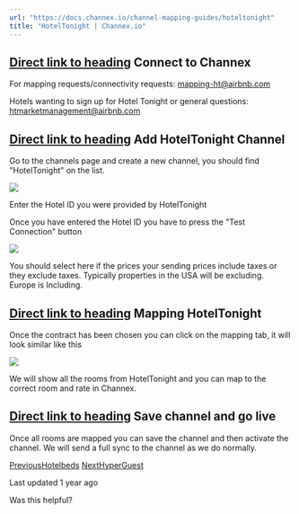 ```yaml
---
url: "https://docs.channex.io/channel-mapping-guides/hoteltonight"
title: "HotelTonight | Channex.io"
---
```


## [Direct link to heading](https://docs.channex.io/channel-mapping-guides/hoteltonight\#connect-to-channex)    Connect to Channex

For mapping requests/connectivity requests: [mapping-ht@airbnb.com](mailto:mapping-ht@airbnb.com)

Hotels wanting to sign up for Hotel Tonight or general questions: [htmarketmanagement@airbnb.com](mailto:htmarketmanagement@airbnb.com)

## [Direct link to heading](https://docs.channex.io/channel-mapping-guides/hoteltonight\#add-hoteltonight-channel)    Add HotelTonight Channel

Go to the channels page and create a new channel, you should find "HotelTonight" on the list.

![](https://docs.channex.io/~gitbook/image?url=https%3A%2F%2F2514252617-files.gitbook.io%2F%7E%2Ffiles%2Fv0%2Fb%2Fgitbook-x-prod.appspot.com%2Fo%2Fspaces%252F-LWLG7_BCMgWd3mn6DYg%252Fuploads%252FrWZorVlMPWzFyPWqEQdC%252FScreenshot%25202024-07-11%2520at%252017.43.36.png%3Falt%3Dmedia%26token%3D74221799-bd10-422c-8837-bc6e0347a2e8&width=768&dpr=4&quality=100&sign=7541ea0f&sv=2)

Enter the Hotel ID you were provided by HotelTonight

Once you have entered the Hotel ID you have to press the "Test Connection" button

![](https://docs.channex.io/~gitbook/image?url=https%3A%2F%2F2514252617-files.gitbook.io%2F%7E%2Ffiles%2Fv0%2Fb%2Fgitbook-x-prod.appspot.com%2Fo%2Fspaces%252F-LWLG7_BCMgWd3mn6DYg%252Fuploads%252FMGgITPkosdVlO9luledG%252FScreenshot%25202024-07-11%2520at%252017.45.32.png%3Falt%3Dmedia%26token%3D65e21e4d-8e41-4bb5-893a-812354b5fe96&width=768&dpr=4&quality=100&sign=be8c5902&sv=2)

You should select here if the prices your sending prices include taxes or they exclude taxes. Typically properties in the USA will be excluding. Europe is Including.

## [Direct link to heading](https://docs.channex.io/channel-mapping-guides/hoteltonight\#mapping-hoteltonight)    Mapping HotelTonight

Once the contract has been chosen you can click on the mapping tab, it will look similar like this

![](https://docs.channex.io/~gitbook/image?url=https%3A%2F%2F2514252617-files.gitbook.io%2F%7E%2Ffiles%2Fv0%2Fb%2Fgitbook-x-prod.appspot.com%2Fo%2Fspaces%252F-LWLG7_BCMgWd3mn6DYg%252Fuploads%252FQqR8Tae5exXP5KB0wP5r%252FScreenshot%25202024-07-11%2520at%252017.48.59.png%3Falt%3Dmedia%26token%3D69ed0250-cb8f-4ae3-ab71-0504db1ce1fb&width=768&dpr=4&quality=100&sign=92efc8f1&sv=2)

We will show all the rooms from HotelTonight and you can map to the correct room and rate in Channex.

## [Direct link to heading](https://docs.channex.io/channel-mapping-guides/hoteltonight\#save-channel-and-go-live)    Save channel and go live

Once all rooms are mapped you can save the channel and then activate the channel. We will send a full sync to the channel as we do normally.

[PreviousHotelbeds](https://docs.channex.io/channel-mapping-guides/hotelbeds) [NextHyperGuest](https://docs.channex.io/channel-mapping-guides/hyperguest)

Last updated 1 year ago

Was this helpful?